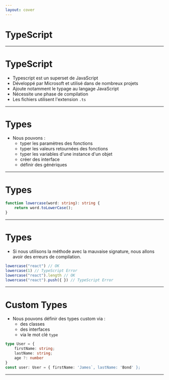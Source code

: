 ```yaml
---
layout: cover
---
```


# TypeScript

---

# TypeScript

* Typescript est un superset de JavaScript
* Développé par Microsoft et utilisé dans de nombreux projets
* Ajoute notamment le typage au langage JavaScript
* Nécessite une phase de compilation
* Les fichiers utilisent l'extension `.ts`

---

# Types

* Nous pouvons :
    * typer les paramètres des fonctions
    * typer les valeurs retournées des fonctions
    * typer les variables d'une instance d'un objet
    * créer des interface
    * définir des génériques

--- 

# Types

```typescript
function lowercase(word: string): string {
    return word.toLowerCase();
}
```

---

# Types

* Si nous utilisons la méthode avec la mauvaise signature, nous allons avoir des erreurs de compilation.

```typescript
lowercase("react") // OK
lowercase(1) // TypeScript Error
lowercase("react").length // OK
lowercase("react").push({ }) // TypeScript Error
```

---

# Custom Types

* Nous pouvons définir des types custom via :
    * des classes
    * des interfaces
    * via le mot clé `type`

```typescript
type User = {
    firstName: string;
    lastName: string;
    age ?: number
}
const user: User = { firstName: 'James`, lastName: 'Bond' };
```

---

